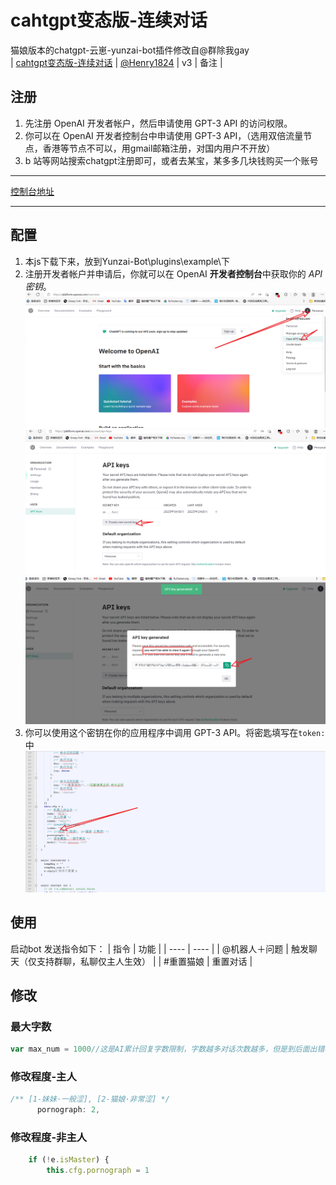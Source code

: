 # cahtgpt变态版-连续对话
猫娘版本的chatgpt-云崽-yunzai-bot插件修改自@群除我gay  
| [cahtgpt变态版-连续对话](https://github.com/Henry1824/cahtgpt-.git) | [@Henry1824](作者主页地址) | v3 | 备注 |
## 注册
1. 先注册 OpenAI 开发者帐户，然后申请使用 GPT-3 API 的访问权限。
2. 你可以在 OpenAI 开发者控制台中申请使用 GPT-3 API，（选用双倍流量节点，香港等节点不可以，用gmail邮箱注册，对国内用户不开放）
3. b 站等网站搜索chatgpt注册即可，或者去某宝，某多多几块钱购买一个账号
*******************************************************
[控制台地址](https://beta.openai.com/signup/developer)
*******************************************************
## 配置
1. 本js下载下来，放到Yunzai-Bot\plugins\example\下
2. 注册开发者帐户并申请后，你就可以在 OpenAI **开发者控制台**中获取你的 *API 密钥*。
![](https://github.com/Henry1824/cahtgpt-/blob/master/image/1.png)
![](https://github.com/Henry1824/cahtgpt-/blob/master/image/2.png)
![](https://github.com/Henry1824/cahtgpt-/blob/master/image/3.png)
3. 你可以使用这个密钥在你的应用程序中调用 GPT-3 API。将密匙填写在`token:`中
![](https://github.com/Henry1824/cahtgpt-/blob/master/image/4.png)
## 使用
启动bot 发送指令如下：
|  指令   | 功能  |
|  ----  | ----  |
| @机器人＋问题  | 触发聊天（仅支持群聊，私聊仅主人生效） |
| #重置猫娘  | 重置对话 |
## 修改
### 最大字数
```JavaScript
var max_num = 1000//这是AI累计回复字数限制，字数越多对话次数越多，但是到后面出错概率会变大
```
### 修改程度-主人
```JavaScript
/** [1-妹妹·一般涩], [2-猫娘·非常涩] */
      pornograph: 2,
```
### 修改程度-非主人
```JavaScript
    if (!e.isMaster) {
		this.cfg.pornograph = 1
```
